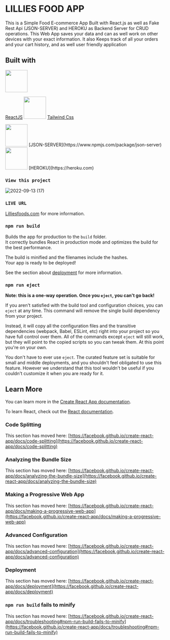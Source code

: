 # LILLIES FOOD APP

This is a Simple Food E-commerce App Built with React.js as well as Fake Rest Api (JSON-SERVER) and HEROKU as Backend Server for CRUD operations.
This Web App saves your data and can as well work on other devices with your exact information. It also Keeps track of all your orders and your cart history, and as well user friendly application

## Built with 


  <img src="https://user-images.githubusercontent.com/99744754/190025085-459f83d3-20f9-4547-9872-a0a1ac9fd4d6.png" width="70" height="70">

  [ReactJS](https://github.com/facebook/react) 
  <img src="https://user-images.githubusercontent.com/99744754/190026041-d0ec3bf8-871e-41be-bac7-0bfa02a45a31.png" width="70" height="70">
  [Tailwind Css](https://tailwindcss.com/) 

  <img src="https://user-images.githubusercontent.com/99744754/190026295-62471b20-373d-4891-9560-4697277226c3.png" width="70" height="70">
  [JSON-SERVER](https://www.npmjs.com/package/json-server) 
  <img src="https://user-images.githubusercontent.com/99744754/190026547-50f51e7b-8af0-4e64-8736-342e01a8c963.png" width="70" height="70">
  [HEROKU](https://heroku.com) 



### `View this project`

![2022-09-13 (17)](https://user-images.githubusercontent.com/99744754/190023181-36b788b5-7edd-4187-9877-77ccaa8ebe14.png)

### `LIVE URL`

[Lilliesfoods.com](https://lilliesfoods.netlify.app/) for more information.

### `npm run build`

Builds the app for production to the `build` folder.\
It correctly bundles React in production mode and optimizes the build for the best performance.

The build is minified and the filenames include the hashes.\
Your app is ready to be deployed!

See the section about [deployment](https://facebook.github.io/create-react-app/docs/deployment) for more information.

### `npm run eject`

**Note: this is a one-way operation. Once you `eject`, you can't go back!**

If you aren't satisfied with the build tool and configuration choices, you can `eject` at any time. This command will remove the single build dependency from your project.

Instead, it will copy all the configuration files and the transitive dependencies (webpack, Babel, ESLint, etc) right into your project so you have full control over them. All of the commands except `eject` will still work, but they will point to the copied scripts so you can tweak them. At this point you're on your own.

You don't have to ever use `eject`. The curated feature set is suitable for small and middle deployments, and you shouldn't feel obligated to use this feature. However we understand that this tool wouldn't be useful if you couldn't customize it when you are ready for it.

## Learn More

You can learn more in the [Create React App documentation](https://facebook.github.io/create-react-app/docs/getting-started).

To learn React, check out the [React documentation](https://reactjs.org/).

### Code Splitting

This section has moved here: [https://facebook.github.io/create-react-app/docs/code-splitting](https://facebook.github.io/create-react-app/docs/code-splitting)

### Analyzing the Bundle Size

This section has moved here: [https://facebook.github.io/create-react-app/docs/analyzing-the-bundle-size](https://facebook.github.io/create-react-app/docs/analyzing-the-bundle-size)

### Making a Progressive Web App

This section has moved here: [https://facebook.github.io/create-react-app/docs/making-a-progressive-web-app](https://facebook.github.io/create-react-app/docs/making-a-progressive-web-app)

### Advanced Configuration

This section has moved here: [https://facebook.github.io/create-react-app/docs/advanced-configuration](https://facebook.github.io/create-react-app/docs/advanced-configuration)

### Deployment

This section has moved here: [https://facebook.github.io/create-react-app/docs/deployment](https://facebook.github.io/create-react-app/docs/deployment)

### `npm run build` fails to minify

This section has moved here: [https://facebook.github.io/create-react-app/docs/troubleshooting#npm-run-build-fails-to-minify](https://facebook.github.io/create-react-app/docs/troubleshooting#npm-run-build-fails-to-minify)
